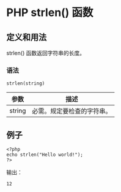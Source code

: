 # PHP strlen() 函数



## 定义和用法

strlen() 函数返回字符串的长度。

### 语法

```
strlen(string)
```

| 参数 | 描述 |
| --- | --- |
| string | 必需。规定要检查的字符串。 |

## 例子

```
<?php
echo strlen("Hello world!");
?>
```

输出：

```
12
```



